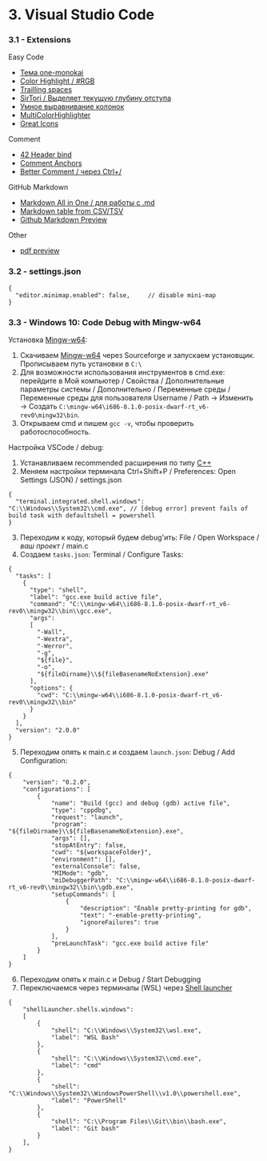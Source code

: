 # 3. Visual Studio Code #

### 3.1 - Extensions ###
Easy Code
   * [Тема one-monokai](https://marketplace.visualstudio.com/items?itemName=azemoh.one-monokai)
   * [Color Highlight / #RGB](https://marketplace.visualstudio.com/items?itemName=naumovs.color-highlight)
   * [Trailling spaces](https://marketplace.visualstudio.com/items?itemName=shardulm94.trailing-spaces)
   * [SirTori / Выделяет текущую глубину отступа](https://marketplace.visualstudio.com/items?itemName=SirTori.indenticator)
   * [Умное выравнивание колонок](https://marketplace.visualstudio.com/items?itemName=lmcarreiro.vscode-smart-column-indenter)
   * [MultiColorHighlighter](https://marketplace.visualstudio.com/items?itemName=456ken.multicolorhighlighter)
   * [Great Icons](https://marketplace.visualstudio.com/items?itemName=emmanuelbeziat.vscode-great-icons)

Comment
   * [42 Header bind](https://marketplace.visualstudio.com/items?itemName=kube.42header)
   * [Comment Anchors](https://marketplace.visualstudio.com/items?itemName=ExodiusStudios.comment-anchors)
   * [Better Comment / через Ctrl+/](https://marketplace.visualstudio.com/items?itemName=Gruntfuggly.bettercomment)

GitHub Markdown
   * [Markdown All in One / для работы с .md](https://marketplace.visualstudio.com/items?itemName=yzhang.markdown-all-in-one)
   * [Markdown table from CSV/TSV](https://marketplace.visualstudio.com/items?itemName=jojoco.markdownfromcsv)
   * [Github Markdown Preview](https://marketplace.visualstudio.com/items?itemName=bierner.github-markdown-preview)

Other
   * [pdf preview](https://marketplace.visualstudio.com/items?itemName=tomoki1207.pdf)

### 3.2 - settings.json ###
```
{
  "editor.minimap.enabled": false,     // disable mini-map
}
```

### 3.3 - Windows 10: Code Debug with Mingw-w64 ###
Установка [Mingw-w64](https://code.visualstudio.com/docs/cpp/config-mingw):
1. Скачиваем [Mingw-w64](http://mingw-w64.org/doku.php/download/mingw-builds) через Sourceforge и запускаем установщик. Прописываем путь установки в `C:\`
2. Для возможности использования инструментов в cmd.exe: перейдите в Мой компьютер / Свойства / Дополнительные параметры системы / Дополнительно / Переменные среды / Переменные среды для пользователя Username / Path → Изменить → Создать `C:\mingw-w64\i686-8.1.0-posix-dwarf-rt_v6-rev0\mingw32\bin`.
3. Открываем cmd и пишем `gcc -v`, чтобы проверить работоспособность.

Настройка VSCode / debug:
1. Устанавливаем recommended расширения по типу [С++](https://marketplace.visualstudio.com/items?itemName=ms-vscode.cpptools)
2. Меняем настройки терминала Ctrl+Shift+P / Preferences: Open Settings (JSON) / settings.json
```
{
  "terminal.integrated.shell.windows": "C:\\Windows\\System32\\cmd.exe", // [debug error] prevent fails of build task with defaultshell = powershell
}
```
3. Переходим к коду, который будем debug'ить: File / Open Workspace / *ваш проект* / main.c
4. Создаем `tasks.json`: Terminal / Configure Tasks:
```
{
  "tasks": [
    {
      "type": "shell",
      "label": "gcc.exe build active file",
      "command": "C:\\mingw-w64\\i686-8.1.0-posix-dwarf-rt_v6-rev0\\mingw32\\bin\\gcc.exe",
      "args": 
      [
        "-Wall",
        "-Wextra",
        "-Werror",
        "-g",
        "${file}",
        "-o",
        "${fileDirname}\\${fileBasenameNoExtension}.exe"
      ],
      "options": {
        "cwd": "C:\\mingw-w64\\i686-8.1.0-posix-dwarf-rt_v6-rev0\\mingw32\\bin"
      }
    }
  ],
  "version": "2.0.0"
}
```
5. Переходим опять к main.c и создаем `launch.json`: Debug / Add Configuration:
```
{
    "version": "0.2.0",
    "configurations": [
        {
            "name": "Build (gcc) and debug (gdb) active file",
            "type": "cppdbg",
            "request": "launch",
            "program": "${fileDirname}\\${fileBasenameNoExtension}.exe",
            "args": [],
            "stopAtEntry": false,
            "cwd": "${workspaceFolder}",
            "environment": [],
            "externalConsole": false,
            "MIMode": "gdb",
            "miDebuggerPath": "C:\\mingw-w64\\i686-8.1.0-posix-dwarf-rt_v6-rev0\\mingw32\\bin\\gdb.exe",
            "setupCommands": [
                {
                    "description": "Enable pretty-printing for gdb",
                    "text": "-enable-pretty-printing",
                    "ignoreFailures": true
                }
            ],
            "preLaunchTask": "gcc.exe build active file"
        }
    ]
}
```
6. Переходим опять к main.c и Debug / Start Debugging
7. Переключаемся через терминалы (WSL) через [Shell launcher](https://marketplace.visualstudio.com/items?itemName=Tyriar.shell-launcher)
```
{
    "shellLauncher.shells.windows": 
    [
        {
            "shell": "C:\\Windows\\System32\\wsl.exe",
            "label": "WSL Bash"
        },
        {
            "shell": "C:\\Windows\\System32\\cmd.exe",
            "label": "cmd"
        },
        {
            "shell": "C:\\Windows\\System32\\WindowsPowerShell\\v1.0\\powershell.exe",
            "label": "PowerShell"
        },
        {
            "shell": "C:\\Program Files\\Git\\bin\\bash.exe",
            "label": "Git bash"
        }
    ],
}
```